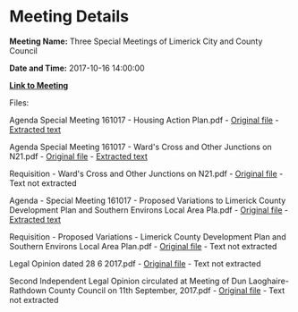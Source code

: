 # Meeting Details

**Meeting Name:** Three Special Meetings of Limerick City and County Council

**Date and Time:** 2017-10-16 14:00:00

**[Link to Meeting](https://www.limerick.ie/council/whats-on/three-special-meetings-limerick-city-and-county-council)**

Files: 

Agenda Special Meeting 161017 - Housing Action Plan.pdf - [Original file](https://www.limerick.ie/sites/default/files/media/documents/2017-10/1%20Agenda%20Special%20Meeting%20161017%20-%20Housing%20Action%20Plan.pdf) - [Extracted text](./Agenda%20Special%20Meeting%20161017%20-%20Housing%20Action%20Plan.md)

Agenda Special Meeting 161017 - Ward's Cross and Other Junctions on N21.pdf - [Original file](https://www.limerick.ie/sites/default/files/media/documents/2017-10/2%20Agenda%20Special%20Meeting%20161017%20-%20Ward%27s%20Cross%20and%20Other%20Junctions%20on%20N21.pdf) - [Extracted text](./Agenda%20Special%20Meeting%20161017%20-%20Ward%27s%20Cross%20and%20Other%20Junctions%20on%20N21.md)

Requisition - Ward's Cross and Other Junctions on N21.pdf - [Original file](https://www.limerick.ie/sites/default/files/media/documents/2017-10/3%20Requisition%20-%20Ward%27s%20Cross%20and%20Other%20Junctions%20on%20N21.pdf) - Text not extracted

Agenda - Special Meeting 161017 - Proposed Variations to Limerick County Development Plan and Southern Environs Local Area Pla.pdf - [Original file](https://www.limerick.ie/sites/default/files/media/documents/2017-10/4%20Agenda%20-%20Special%20Meeting%20161017%20-%20Proposed%20Variations%20to%20Limerick%20County%20Development%20Plan%20and%20Southern%20Environs%20Local%20Area%20Plan.pdf) - [Extracted text](./Agenda%20-%20Special%20Meeting%20161017%20-%20Proposed%20Variations%20to%20Limerick%20County%20Development%20Plan%20and%20Southern%20Environs%20Local%20Area%20Pla.md)

Requisition - Proposed Variations - Limerick County Development Plan and Southern Environs Local Area Plan.pdf - [Original file](https://www.limerick.ie/sites/default/files/media/documents/2017-10/5%20Requisition%20-%20Proposed%20Variations%20-%20Limerick%20County%20Development%20Plan%20and%20Southern%20Environs%20Local%20Area%20Plan.pdf) - Text not extracted

Legal Opinion dated 28 6 2017.pdf - [Original file](https://www.limerick.ie/sites/default/files/media/documents/2017-10/6%20Legal%20Opinion%20dated%2028%206%202017.pdf) - Text not extracted

Second Independent Legal Opinion circulated at Meeting of Dun Laoghaire-Rathdown County Council on 11th September, 2017.pdf - [Original file](https://www.limerick.ie/sites/default/files/media/documents/2017-10/7%20Second%20Independent%20Legal%20Opinion%20circulated%20at%20Meeting%20of%20Dun%20Laoghaire-Rathdown%20County%20Council%20on%2011th%20September%2C%202017.pdf) - Text not extracted

